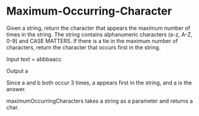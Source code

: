 # Maximum-Occurring-Character

Given a string, return the character that appears the maximum number of times in the string.  The string contains alphanumeric characters (a-z, A-Z, 0-9) and CASE MATTERS.
If there is a tie in the maximum number of characters, return the character that occurs first in the string.

Input
text = abbbaacc

Output
a

Since a and b both occur 3 times, a appears first in the string, and a is the answer.

maximumOccurringCharacters takes a string as a parameter and returns a char.
